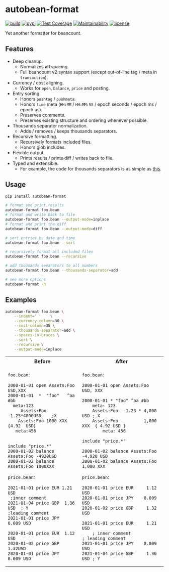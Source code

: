 # autobean-format
[![build](https://github.com/SEIAROTg/autobean-format/actions/workflows/build.yml/badge.svg)](https://github.com/SEIAROTg/autobean-format/actions/workflows/build.yml)
[![pypi](https://img.shields.io/pypi/v/autobean-format)](https://pypi.org/project/autobean-format/)
[![Test Coverage](https://api.codeclimate.com/v1/badges/0c09f58b4d6735d7d991/test_coverage)](https://codeclimate.com/github/SEIAROTg/autobean-format/test_coverage)
[![Maintainability](https://api.codeclimate.com/v1/badges/0c09f58b4d6735d7d991/maintainability)](https://codeclimate.com/github/SEIAROTg/autobean-format/maintainability)
[![license](https://img.shields.io/github/license/SEIAROTg/autobean-format.svg)](https://github.com/SEIAROTg/autobean-format)

Yet another formatter for beancount.

## Features

* Deep cleanup.
  * Normalizes **all** spacing.
  * Full beancount v2 syntax support (except out-of-line tag / meta in `transaction`).
* Currency / cost aligning.
  * Works for `open`, `balance`, `price` and posting.
* Entry sorting.
  * Honors `pushtag` / `pushmeta`.
  * Honors `time` meta (`HH:MM` / `HH:MM:SS` / epoch seconds / epoch ms / epoch us).
  * Preserves comments.
  * Preserves existing structure and ordering whenever possible.
* Thousands separator normalization.
  * Adds / removes / keeps thousands separators.
* Recursive formatting.
  * Recursively formats included files.
  * Honors glob includes.
* Flexible output.
  * Prints results / prints diff / writes back to file.
* Typed and extensible.
  * For example, the code for thousands separators is as simple as [this](autobean_format/formatters/number.py).

## Usage

```sh
pip install autobean-format

# format and print results
autobean-format foo.bean
# format and write back to file
autobean-format foo.bean --output-mode=inplace
# format and print the diff
autobean-format foo.bean --output-mode=diff

# sort entries by date and time
autobean-format foo.bean --sort

# recursively format all included files
autobean-format foo.bean --recursive

# add thousands separators to all numbers
autobean-format foo.bean --thousands-separator=add

# see more options
autobean-format -h
```

## Examples

```sh
autobean-format foo.bean \
    --indent='    ' \
    --currency-column=30 \
    --cost-column=35 \
    --thousands-separator=add \
    --spaces-in-braces \
    --sort \
    --recursive \
    --output-mode=inplace
```

<table>
<tr>
<th align="center">Before</th>
<th align="center">After</th>
</tr>
<tr>
<td>

`foo.bean`:

```beancount
2000-01-01 open Assets:Foo USD,XXX
2000-01-01  *  "foo"   ^aa  #bb
  meta:123
     Assets:Foo  -1.23*4000USD    ;X
    Assets:Foo 1000 XXX {4.92  USD}
   meta:456


include "price.*"
2000-01-02 balance Assets:Foo -4920USD
2000-01-02 balance Assets:Foo 1000XXX

```

`price.bean`:

```beancount
2021-01-01 price EUR 1.21 USD
 ;inner comment
2021-01-04 price GBP  1.36 USD  ; Y
;leading comment
2021-01-01 price JPY  0.009 USD

2020-01-01 price EUR  1.12 USD
2020-01-02 price GBP  1.32USD
2020-01-01 price JPY  0.009 USD
```

</td>
<td>

`foo.bean`:

```beancount
2000-01-01 open Assets:Foo    USD, XXX

2000-01-01 * "foo" ^aa #bb
    meta: 123
    Assets:Foo  -1.23 * 4,000 USD ; X
    Assets:Foo          1,000 XXX  { 4.92 USD }
        meta: 456

include "price.*"

2000-01-02 balance Assets:Foo -4,920 USD
2000-01-02 balance Assets:Foo 1,000 XXX
```

`price.bean`:

```beancount
2020-01-01 price EUR     1.12 USD
2020-01-01 price JPY    0.009 USD
2020-01-02 price GBP     1.32 USD

2021-01-01 price EUR     1.21 USD
    ; inner comment
; leading comment
2021-01-01 price JPY    0.009 USD
2021-01-04 price GBP     1.36 USD ; Y
```

</td>
</tr>
</table>
